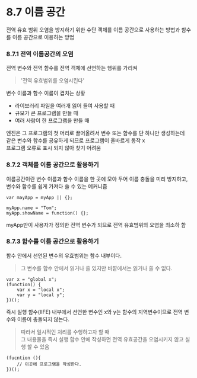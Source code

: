 # 8.7 이름 공간
전역 유효 범위 오염을 방지하기 위한 수단
객체를 이름 공간으로 사용하는 방법과 
함수를 이름 공간으로 이용하는 방법

### 8.7.1 전역 이름공간의 오염
전역 변수와 전역 함수를 전역 객체에 선언하는 행위를 가리켜
>'전역 유효범위를 오염시킨다'

변수 이름과 함수 이름이 겹치는 상황
* 라이브러리 파일을 여러개 읽어 들여 사용할 때
* 규모가 큰 프로그램을 만들 때
* 여러 사람이 한 프로그램을 만들 때

엔진은 그 프로그램의 첫 머리로 끌어올려서 변수 또는 함수를 단 하나만 생성하는데  
같은 변수와 함수를 공유하게 되므로 프로그램이 올바르게 동작 x  
프로그램 오류로 표시 되지 않아 찾기 어려움

### 8.7.2 객체를 이름 공간으로 활용하기
이름공간이란 변수 이름과 함수 이름을 한 곳에 모아 두어 이름 충돌을 미리 방지하고,  
변수와 함수를 쉽게 가져다 쓸 수 있는 메커니즘
~~~
var mayApp = myApp || {};
~~~

~~~
myApp.name = "Tom";
myApp.showName = function() {};
~~~
myApp만이 사용자가 정의한 전역 변수가 되므로 전역 유효범위의 오염을 최소하 함


### 8.7.3 함수를 이름 공간으로 활용하기
함수 안에서 선언된 변수의 유효범위는 함수 내부이다.
> 그 변수를 함수 안에서 읽거나 쓸 있지만 바깥에서는 읽거나 쓸 수 없다.
~~~
var x = "global x";
(function() {
    var x = "local x";
    var y = "local y";
})();
~~~
즉시 실행 함수(IIFE) 내부에서 선언한 변수인 x와 y는
함수의 지역변수이므로 전역 변수와 이름이 충돌되지 않는다.

> 따라서 일시적인 처리를 수행하고자 할 때   
그 내용물을 즉시 실행 함수 안에 작성하면 전역 유효공간을 오염시키지 않고 실행 할 수 있음
~~~
(fucntion (){
    // 이곳에 프로그램을 작성한다.
})();

~~~


























